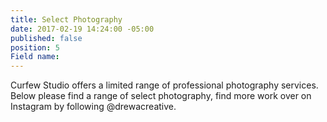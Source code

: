 ```yaml
---
title: Select Photography
date: 2017-02-19 14:24:00 -05:00
published: false
position: 5
Field name: 
---
```


Curfew Studio offers a limited range of professional photography services. Below please find a range of select photography, find more work over on Instagram by following @drewacreative.